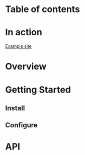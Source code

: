 # Table of contents

# In action

[Example site](https://components-storybook-6-no-docs.netlify.app/?path=/test/components-actioncontainer--overview)

# Overview

# Getting Started

## Install

## Configure

# API

<react-docgen-typescript path="./src" />
